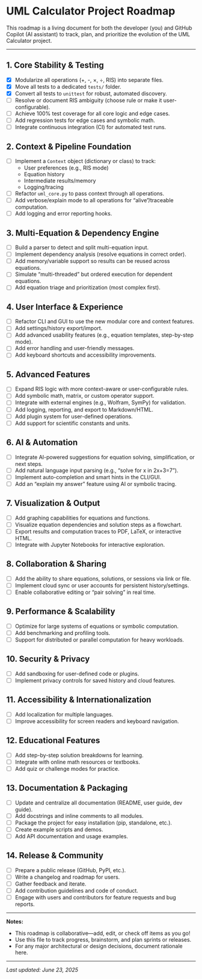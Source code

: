 # UML Calculator Project Roadmap

This roadmap is a living document for both the developer (you) and GitHub Copilot (AI assistant) to track, plan, and prioritize the evolution of the UML Calculator project.

---

## 1. Core Stability & Testing
- [x] Modularize all operations (+, -, ×, ÷, RIS) into separate files.
- [x] Move all tests to a dedicated `tests/` folder.
- [x] Convert all tests to `unittest` for robust, automated discovery.
- [ ] Resolve or document RIS ambiguity (choose rule or make it user-configurable).
- [ ] Achieve 100% test coverage for all core logic and edge cases.
- [ ] Add regression tests for edge cases and symbolic math.
- [ ] Integrate continuous integration (CI) for automated test runs.

## 2. Context & Pipeline Foundation
- [ ] Implement a `Context` object (dictionary or class) to track:
    - User preferences (e.g., RIS mode)
    - Equation history
    - Intermediate results/memory
    - Logging/tracing
- [ ] Refactor `uml_core.py` to pass context through all operations.
- [ ] Add verbose/explain mode to all operations for “alive”/traceable computation.
- [ ] Add logging and error reporting hooks.

## 3. Multi-Equation & Dependency Engine
- [ ] Build a parser to detect and split multi-equation input.
- [ ] Implement dependency analysis (resolve equations in correct order).
- [ ] Add memory/variable support so results can be reused across equations.
- [ ] Simulate “multi-threaded” but ordered execution for dependent equations.
- [ ] Add equation triage and prioritization (most complex first).

## 4. User Interface & Experience
- [ ] Refactor CLI and GUI to use the new modular core and context features.
- [ ] Add settings/history export/import.
- [ ] Add advanced usability features (e.g., equation templates, step-by-step mode).
- [ ] Add error handling and user-friendly messages.
- [ ] Add keyboard shortcuts and accessibility improvements.

## 5. Advanced Features
- [ ] Expand RIS logic with more context-aware or user-configurable rules.
- [ ] Add symbolic math, matrix, or custom operator support.
- [ ] Integrate with external engines (e.g., Wolfram, SymPy) for validation.
- [ ] Add logging, reporting, and export to Markdown/HTML.
- [ ] Add plugin system for user-defined operations.
- [ ] Add support for scientific constants and units.

## 6. AI & Automation
- [ ] Integrate AI-powered suggestions for equation solving, simplification, or next steps.
- [ ] Add natural language input parsing (e.g., “solve for x in 2x+3=7”).
- [ ] Implement auto-completion and smart hints in the CLI/GUI.
- [ ] Add an “explain my answer” feature using AI or symbolic tracing.

## 7. Visualization & Output
- [ ] Add graphing capabilities for equations and functions.
- [ ] Visualize equation dependencies and solution steps as a flowchart.
- [ ] Export results and computation traces to PDF, LaTeX, or interactive HTML.
- [ ] Integrate with Jupyter Notebooks for interactive exploration.

## 8. Collaboration & Sharing
- [ ] Add the ability to share equations, solutions, or sessions via link or file.
- [ ] Implement cloud sync or user accounts for persistent history/settings.
- [ ] Enable collaborative editing or “pair solving” in real time.

## 9. Performance & Scalability
- [ ] Optimize for large systems of equations or symbolic computation.
- [ ] Add benchmarking and profiling tools.
- [ ] Support for distributed or parallel computation for heavy workloads.

## 10. Security & Privacy
- [ ] Add sandboxing for user-defined code or plugins.
- [ ] Implement privacy controls for saved history and cloud features.

## 11. Accessibility & Internationalization
- [ ] Add localization for multiple languages.
- [ ] Improve accessibility for screen readers and keyboard navigation.

## 12. Educational Features
- [ ] Add step-by-step solution breakdowns for learning.
- [ ] Integrate with online math resources or textbooks.
- [ ] Add quiz or challenge modes for practice.

## 13. Documentation & Packaging
- [ ] Update and centralize all documentation (README, user guide, dev guide).
- [ ] Add docstrings and inline comments to all modules.
- [ ] Package the project for easy installation (pip, standalone, etc.).
- [ ] Create example scripts and demos.
- [ ] Add API documentation and usage examples.

## 14. Release & Community
- [ ] Prepare a public release (GitHub, PyPI, etc.).
- [ ] Write a changelog and roadmap for users.
- [ ] Gather feedback and iterate.
- [ ] Add contribution guidelines and code of conduct.
- [ ] Engage with users and contributors for feature requests and bug reports.

---

**Notes:**
- This roadmap is collaborative—add, edit, or check off items as you go!
- Use this file to track progress, brainstorm, and plan sprints or releases.
- For any major architectural or design decisions, document rationale here.

---

*Last updated: June 23, 2025*
